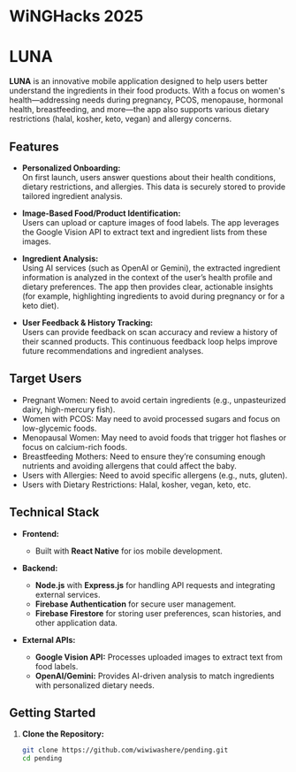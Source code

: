 # WiNGHacks 2025

# LUNA

**LUNA** is an innovative mobile application designed to help users better understand the ingredients in their food products. With a focus on women's health—addressing needs during pregnancy, PCOS, menopause, hormonal health, breastfeeding, and more—the app also supports various dietary restrictions (halal, kosher, keto, vegan) and allergy concerns.

## Features

- **Personalized Onboarding:**  
  On first launch, users answer questions about their health conditions, dietary restrictions, and allergies. This data is securely stored to provide tailored ingredient analysis.

- **Image-Based Food/Product Identification:**  
  Users can upload or capture images of food labels. The app leverages the Google Vision API to extract text and ingredient lists from these images.

- **Ingredient Analysis:**  
  Using AI services (such as OpenAI or Gemini), the extracted ingredient information is analyzed in the context of the user’s health profile and dietary preferences. The app then provides clear, actionable insights (for example, highlighting ingredients to avoid during pregnancy or for a keto diet).

- **User Feedback & History Tracking:**  
  Users can provide feedback on scan accuracy and review a history of their scanned products. This continuous feedback loop helps improve future recommendations and ingredient analyses.

## Target Users
- Pregnant Women: Need to avoid certain ingredients (e.g., unpasteurized dairy, high-mercury fish).
- Women with PCOS: May need to avoid processed sugars and focus on low-glycemic foods.
- Menopausal Women: May need to avoid foods that trigger hot flashes or focus on calcium-rich foods.
- Breastfeeding Mothers: Need to ensure they’re consuming enough nutrients and avoiding allergens that could affect the baby.
- Users with Allergies: Need to avoid specific allergens (e.g., nuts, gluten).
- Users with Dietary Restrictions: Halal, kosher, vegan, keto, etc.

## Technical Stack

- **Frontend:**  
  - Built with **React Native** for ios mobile development.
  
- **Backend:**  
  - **Node.js** with **Express.js** for handling API requests and integrating external services.
  - **Firebase Authentication** for secure user management.
  - **Firebase Firestore** for storing user preferences, scan histories, and other application data.

- **External APIs:**  
  - **Google Vision API:** Processes uploaded images to extract text from food labels.
  - **OpenAI/Gemini:** Provides AI-driven analysis to match ingredients with personalized dietary needs.

## Getting Started

1. **Clone the Repository:**
   ```bash
   git clone https://github.com/wiwiwashere/pending.git
   cd pending
